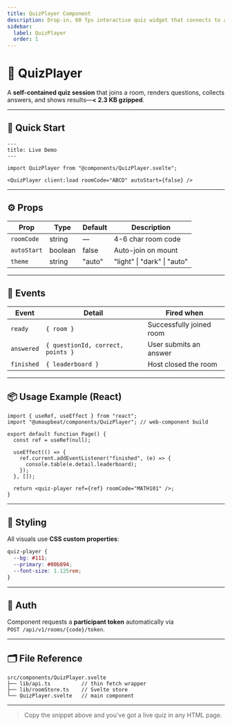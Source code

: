 ```yaml
---
title: QuizPlayer Component
description: Drop-in, 60 fps interactive quiz widget that connects to any room.
sidebar:
  label: QuizPlayer
  order: 1
---
```


# 🎯 QuizPlayer

A **self-contained quiz session** that joins a room, renders questions, collects answers, and shows results—**< 2.3 KB gzipped**.

<ClientOnly>
  <QuizPlayer client:load roomCode="DEMO" />
</ClientOnly>

---

## 🚀 Quick Start

```mdx
---
title: Live Demo
---

import QuizPlayer from "@components/QuizPlayer.svelte";

<QuizPlayer client:load roomCode="ABCD" autoStart={false} />
```

---

## ⚙️ Props

| Prop        | Type    | Default | Description                 |
| ----------- | ------- | ------- | --------------------------- |
| `roomCode`  | string  | —       | 4-6 char room code          |
| `autoStart` | boolean | false   | Auto-join on mount          |
| `theme`     | string  | "auto"  | "light" \| "dark" \| "auto" |

---

## 🧩 Events

| Event      | Detail                            | Fired when               |
| ---------- | --------------------------------- | ------------------------ |
| `ready`    | `{ room }`                        | Successfully joined room |
| `answered` | `{ questionId, correct, points }` | User submits an answer   |
| `finished` | `{ leaderboard }`                 | Host closed the room     |

---

## 📦 Usage Example (React)

```tsx
import { useRef, useEffect } from "react";
import "@umaupbeat/components/QuizPlayer"; // web-component build

export default function Page() {
  const ref = useRef(null);

  useEffect(() => {
    ref.current.addEventListener("finished", (e) => {
      console.table(e.detail.leaderboard);
    });
  }, []);

  return <quiz-player ref={ref} roomCode="MATH101" />;
}
```

---

## 🎨 Styling

All visuals use **CSS custom properties**:

```css
quiz-player {
  --bg: #111;
  --primary: #00b894;
  --font-size: 1.125rem;
}
```

---

## 🔐 Auth

Component requests a **participant token** automatically via  
`POST /api/v1/rooms/{code}/token`.

---

## 🗂️ File Reference

```
src/components/QuizPlayer.svelte
├── lib/api.ts          // thin fetch wrapper
├── lib/roomStore.ts    // Svelte store
└── QuizPlayer.svelte   // main component
```

---

> Copy the snippet above and you’ve got a live quiz in any HTML page.
